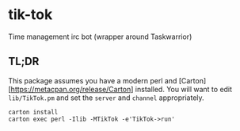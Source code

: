 # tik-tok
Time management irc bot (wrapper around Taskwarrior)

## TL;DR

This package assumes you have a modern perl and [Carton][https://metacpan.org/release/Carton] installed. You will want to edit `lib/TikTok.pm` and set the `server` and `channel` appropriately.

    carton install
    carton exec perl -Ilib -MTikTok -e'TikTok->run'


